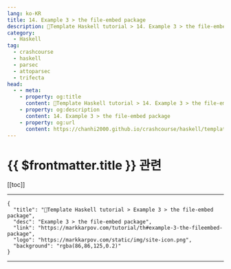 ```yaml
---
lang: ko-KR
title: 14. Example 3 > the file-embed package
description: 🐑Template Haskell tutorial > 14. Example 3 > the file-embed package
category:
  - Haskell
tag: 
  - crashcourse
  - haskell
  - parsec
  - attoparsec
  - trifecta
head:
  - - meta:
    - property: og:title
      content: 🐑Template Haskell tutorial > 14. Example 3 > the file-embed package
    - property: og:description
      content: 14. Example 3 > the file-embed package
    - property: og:url
      content: https://chanhi2000.github.io/crashcourse/haskell/template-haskell/14.html
---
```


# {{ $frontmatter.title }} 관련

[[toc]]

---

```component VPCard
{
  "title": "🐑Template Haskell tutorial > Example 3 > the file-embed package",
  "desc": "Example 3 > the file-embed package",
  "link": "https://markkarpov.com/tutorial/th#example-3-the-fileembed-package",
  "logo": "https://markkarpov.com/static/img/site-icon.png",
  "background": "rgba(86,86,125,0.2)"
}
```

---
